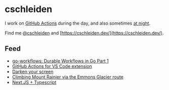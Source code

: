 # cschleiden

I work on [GitHub Actions](https://github.com/features/actions) during the day, and also sometimes [at night](https://github.com/cschleiden/vscode-github-actions). 

Find me [@cschleiden](https://twitter.com/cschleiden) and [https://cschleiden.dev/](https://cschleiden.dev/).

## Feed
<!--START_SECTION:feed-->
* [go-workflows: Durable Workflows in Go Part 1](https:&#x2F;&#x2F;cschleiden.dev&#x2F;blog&#x2F;2022-02-13-go-workflows-part1&#x2F;)
* [GitHub Actions for VS Code extension](https:&#x2F;&#x2F;cschleiden.dev&#x2F;blog&#x2F;2020-02-23-github-actions-for-vs-code-extension&#x2F;)
* [Darken your screen](https:&#x2F;&#x2F;cschleiden.dev&#x2F;darken-your-screen&#x2F;)
* [Climbing Mount Rainier via the Emmons Glacier route](https:&#x2F;&#x2F;cschleiden.dev&#x2F;mount-rainier-emmons-2019&#x2F;)
* [Next.JS + Typescript](https:&#x2F;&#x2F;cschleiden.dev&#x2F;next-js-typescript&#x2F;)
<!--END_SECTION:feed-->
